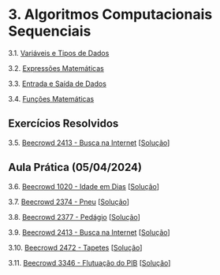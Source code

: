 # 3. Algoritmos Computacionais Sequenciais
   
   3.1. [Variáveis e Tipos de Dados](variaveis.md)

   3.2. [Expressões Matemáticas](expressoes.md)

   3.3. [Entrada e Saída de Dados](io.md)

   3.4. [Funções Matemáticas](math.md)

## Exercícios Resolvidos

   3.5. [Beecrowd 2413 - Busca na Internet](https://www.beecrowd.com.br/judge/en/problems/view/2413) [[Solução](beecrowd_2413.c)]


## Aula Prática (05/04/2024)

   3.6. [Beecrowd 1020 - Idade em Dias](https://www.beecrowd.com.br/judge/en/problems/view/1020) [[Solução](beecrowd_1020.c)]

   3.7. [Beecrowd 2374 - Pneu](https://www.beecrowd.com.br/judge/en/problems/view/2374) [[Solução](beecrowd_2374.c)]

   3.8. [Beecrowd 2377 - Pedágio](https://www.beecrowd.com.br/judge/en/problems/view/2377) [[Solução](beecrowd_2377.c)]

   3.9. [Beecrowd 2413 - Busca na Internet](https://www.beecrowd.com.br/judge/en/problems/view/2413) [[Solução](beecrowd_2413.c)]

   3.10. [Beecrowd 2472 - Tapetes](https://www.beecrowd.com.br/judge/en/problems/view/2472) [[Solução](beecrowd_2472.c)]

   3.11. [Beecrowd 3346 - Flutuação do PIB](https://www.beecrowd.com.br/judge/en/problems/view/3346) [[Solução](beecrowd_3346.c)]

